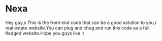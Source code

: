 # Nexa
Hey guy,s This is the front end code that can be a good solution to you,r real estate website.You can plug and chug and run this code as a full fledged website.Hope you guys like it
